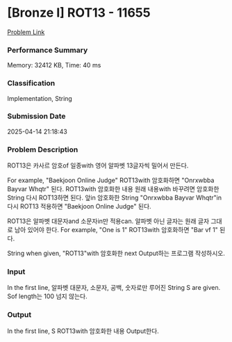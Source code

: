 <!-- Official English translation (US) — human-reviewed -->
<!-- Original: README.md -->
<!-- Translation generated: 2025-10-26 16:46:49 UTC -->

# [Bronze I] ROT13 - 11655 

[Problem Link](https://www.acmicpc.net/problem/11655) 

### Performance Summary

Memory: 32412 KB, Time: 40 ms

### Classification

Implementation, String

### Submission Date

2025-04-14 21:18:43

### Problem Description

<p>ROT13은 카사르 암호of 일종with 영어 알파벳 13글자씩 밀어서 만든다.</p>

<p>For example, "Baekjoon Online Judge" ROT13with 암호화하면 "Onrxwbba Bayvar Whqtr" 된다. ROT13with 암호화한 내용 원래 내용with 바꾸려면 암호화한 String 다시 ROT13하면 된다. 앞in 암호화한 String "Onrxwbba Bayvar Whqtr"in 다시 ROT13 적용하면 "Baekjoon Online Judge" 된다.</p>

<p>ROT13은 알파벳 대문자and 소문자in만 적용can. 알파벳 아닌 글자는 원래 글자 그대로 남아 있어야 한다. For example, "One is 1" ROT13with 암호화하면 "Bar vf 1" 된다.</p>

<p>String when given, "ROT13"with 암호화한 next Output하는 프로그램 작성하시오.</p>

### Input 

 <p>In the first line, 알파벳 대문자, 소문자, 공백, 숫자로만 루어진 String S are given. Sof length는 100 넘지 않는다.</p>

### Output 

 <p>In the first line, S ROT13with 암호화한 내용 Output한다.</p>

